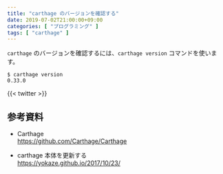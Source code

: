 ```yaml
---
title: "carthage のバージョンを確認する"
date: 2019-07-02T21:00:00+09:00
categories: [ "プログラミング" ]
tags: [ "carthage" ]
---
```


`carthage` のバージョンを確認するには、`carthage version` コマンドを使います。

```shell
$ carthage version
0.33.0
```

{{< twitter >}}

## 参考資料

- Carthage<br />
  <span style="word-break: break-all;">
  https://github.com/Carthage/Carthage
  </span>

- carthage 本体を更新する <br />
  <span style="word-break: break-all;">
  https://yokaze.github.io/2017/10/23/
  </span>
